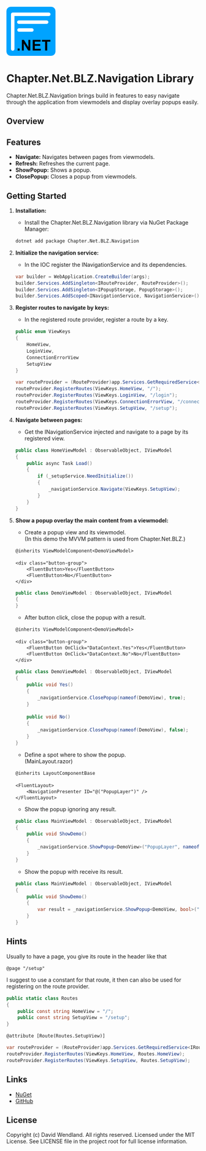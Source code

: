 ![Chapter](https://raw.githubusercontent.com/dwndland/Chapter.Net.BLZ.Navigation/master/Icon.png)

# Chapter.Net.BLZ.Navigation Library
Chapter.Net.BLZ.Navigation brings build in features to easy navigate through the application from viewmodels and display overlay popups easily.

## Overview

## Features
- **Navigate:** Navigates between pages from viewmodels.
- **Refresh:** Refreshes the current page.
- **ShowPopup:** Shows a popup.
- **ClosePopup:** Closes a popup from viewmodels.

## Getting Started

1. **Installation:**
    - Install the Chapter.Net.BLZ.Navigation library via NuGet Package Manager:
    ```bash
    dotnet add package Chapter.Net.BLZ.Navigation
    ```

2. **Initialize the navigation service:**
    - In the IOC register the INavigationService and its dependencies.
    ```csharp
    var builder = WebApplication.CreateBuilder(args);
    builder.Services.AddSingleton<IRouteProvider, RouteProvider>();
    builder.Services.AddSingleton<IPopupStorage, PopupStorage>();
    builder.Services.AddScoped<INavigationService, NavigationService>();
    ```

3. **Register routes to navigate by keys:**
    - In the registered route provider, register a route by a key.
    ```csharp
    public enum ViewKeys
    {
        HomeView,
        LoginView,
        ConnectionErrorView
        SetupView
    }
    ```
    ```csharp
    var routeProvider = (RouteProvider)app.Services.GetRequiredService<IRouteProvider>();
    routeProvider.RegisterRoutes(ViewKeys.HomeView, "/");
    routeProvider.RegisterRoutes(ViewKeys.LoginView, "/login");
    routeProvider.RegisterRoutes(ViewKeys.ConnectionErrorView, "/connectionerror");
    routeProvider.RegisterRoutes(ViewKeys.SetupView, "/setup");
    ```

4. **Navigate between pages:**
    - Get the INavigationService injected and navigate to a page by its registered view.
    ```csharp
    public class HomeViewModel : ObservableObject, IViewModel
    {
        public async Task Load()
        {
            if (_setupService.NeedInitialize())
            {
                _navigationService.Navigate(ViewKeys.SetupView);
            }
        }
    }
    ```

5. **Show a popup overlay the main content from a viewmodel:**
    - Create a popup view and its viewmodel.  
    (In this demo the MVVM pattern is used from Chapter.Net.BLZ.)
    ```razor
    @inherits ViewModelComponent<DemoViewModel>

    <div class="button-group">
        <FluentButton>Yes</FluentButton>
        <FluentButton>No</FluentButton>
    </div>
    ```
    ```csharp
    public class DemoViewModel : ObservableObject, IViewModel
    {
    }
    ```
    - After button click, close the popup with a result.
    ```razor
    @inherits ViewModelComponent<DemoViewModel>

    <div class="button-group">
        <FluentButton OnClick="DataContext.Yes">Yes</FluentButton>
        <FluentButton OnClick="DataContext.No">No</FluentButton>
    </div>
    ```
    ```csharp
    public class DemoViewModel : ObservableObject, IViewModel
    {
        public void Yes()
        {
            _navigationService.ClosePopup(nameof(DemoView), true);
        }

        public void No()
        {
            _navigationService.ClosePopup(nameof(DemoView), false);
        }
    }
    ```
    - Define a spot where to show the popup.  
    (MainLayout.razor)
    ```razor
    @inherits LayoutComponentBase

    <FluentLayout>
        <NavigationPresenter ID="@("PopupLayer")" />
    </FluentLayout>
    ```
    - Show the popup ignoring any result.
    ```csharp
    public class MainViewModel : ObservableObject, IViewModel
    {
        public void ShowDemo()
        {
            _navigationService.ShowPopup<DemoView>("PopupLayer", nameof(DemoView));
        }
    }
    ```
    - Show the popup with receive its result.
    ```csharp
    public class MainViewModel : ObservableObject, IViewModel
    {
        public void ShowDemo()
        {
            var result = _navigationService.ShowPopup<DemoView, bool>("PopupLayer", nameof(DemoView));
        }
    }
    ```

## Hints
Usually to have a page, you give its route in the header like that
```razor
@page "/setup"
```
I suggest to use a constant for that route, it then can also be used for registering on the route provider.
```csharp
public static class Routes
{
    public const string HomeView = "/";
    public const string SetupView = "/setup";
}
```
```razor
@attribute [Route(Routes.SetupView)]
```
```csharp
var routeProvider = (RouteProvider)app.Services.GetRequiredService<IRouteProvider>();
routeProvider.RegisterRoutes(ViewKeys.HomeView, Routes.HomeView);
routeProvider.RegisterRoutes(ViewKeys.SetupView, Routes.SetupView);
```

## Links
* [NuGet](https://www.nuget.org/packages/Chapter.Net.BLZ.Navigation)
* [GitHub](https://github.com/dwndland/Chapter.Net.BLZ.Navigation)

## License
Copyright (c) David Wendland. All rights reserved.
Licensed under the MIT License. See LICENSE file in the project root for full license information.
